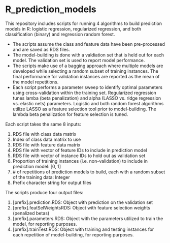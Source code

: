 # R_prediction_models

This repository includes scripts for running 4 algorithms to build prediction models in R: logistic regression, regularized regression, and both classification (binary) and regression random forest.

* The scripts assume the class and feature data have been pre-processed and are saved as RDS files.
* The model-building is done with a valdiation set that is held out for each model. The validation set is used to report model performance.
* The scripts make use of a bagging approach where multiple models are developed while selecting a random subset of training instances. The final performance for validation instances are reported as the mean of the model repetitions.
* Each script performs a parameter sweep to identify optimal parameters using cross-validation within the training set. Regularized regression tunes lamba (beta penalization) and alpha (LASSO vs. ridge regression vs. elastic nets) parameters. Logistic and both random forest algorithms utilize LASSO as a feature selection tool prior to model-building. The lambda beta penalization for feature selection is tuned.

Each script takes the same 8 inputs:
1) RDS file with class data matrix
2) Index of class data matrix to use
3) RDS file with feature data matrix
4) RDS file with vector of feature IDs to include in prediction model
5) RDS file with vector of instance IDs to hold out as validation set
6) Proportion of training instances (i.e. non-validation) to include in prediction model: [0, 1]
7) \# of repetitions of prediction models to build, each with a random subset of the training data: Integer
8) Prefix character string for output files

The scripts produce four output files:
1) [prefix].prediction.RDS: Object with prediction on the validation set
2) [prefix].featSelWeightsRDS: Object with feature selection weights (penalized betas)
3) [prefix].parameters.RDS: Object with the parameters utilized to train the model, for reporting purposes.
4) [prefix].trainTest.RDS: Object with training and testing instances for each repetition of model-building, for reporting purposes.
